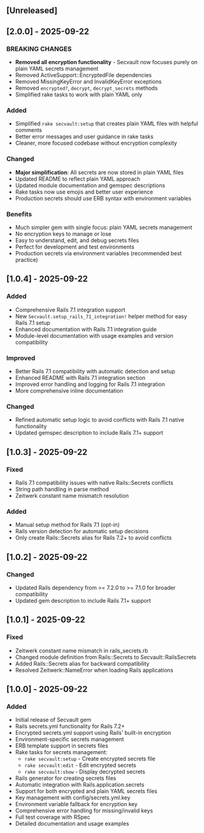 ## [Unreleased]

## [2.0.0] - 2025-09-22

### BREAKING CHANGES

- **Removed all encryption functionality** - Secvault now focuses purely on plain YAML secrets management
- Removed ActiveSupport::EncryptedFile dependencies
- Removed MissingKeyError and InvalidKeyError exceptions
- Removed `encrypted?`, `decrypt`, `decrypt_secrets` methods
- Simplified rake tasks to work with plain YAML only

### Added

- Simplified `rake secvault:setup` that creates plain YAML files with helpful comments
- Better error messages and user guidance in rake tasks
- Cleaner, more focused codebase without encryption complexity

### Changed

- **Major simplification**: All secrets are now stored in plain YAML files
- Updated README to reflect plain YAML approach
- Updated module documentation and gemspec descriptions
- Rake tasks now use emojis and better user experience
- Production secrets should use ERB syntax with environment variables

### Benefits

- Much simpler gem with single focus: plain YAML secrets management
- No encryption keys to manage or lose
- Easy to understand, edit, and debug secrets files
- Perfect for development and test environments
- Production secrets via environment variables (recommended best practice)

## [1.0.4] - 2025-09-22

### Added

- Comprehensive Rails 7.1 integration support
- New `Secvault.setup_rails_71_integration!` helper method for easy Rails 7.1 setup
- Enhanced documentation with Rails 7.1 integration guide
- Module-level documentation with usage examples and version compatibility

### Improved

- Better Rails 7.1 compatibility with automatic detection and setup
- Enhanced README with Rails 7.1 integration section
- Improved error handling and logging for Rails 7.1 integration
- More comprehensive inline documentation

### Changed

- Refined automatic setup logic to avoid conflicts with Rails 7.1 native functionality
- Updated gemspec description to include Rails 7.1+ support

## [1.0.3] - 2025-09-22

### Fixed

- Rails 7.1 compatibility issues with native Rails::Secrets conflicts
- String path handling in parse method
- Zeitwerk constant name mismatch resolution

### Added

- Manual setup method for Rails 7.1 (opt-in)
- Rails version detection for automatic setup decisions
- Only create Rails::Secrets alias for Rails 7.2+ to avoid conflicts

## [1.0.2] - 2025-09-22

### Changed

- Updated Rails dependency from >= 7.2.0 to >= 7.1.0 for broader compatibility
- Updated gem description to include Rails 7.1+ support

## [1.0.1] - 2025-09-22

### Fixed

- Zeitwerk constant name mismatch in rails_secrets.rb
- Changed module definition from Rails::Secrets to Secvault::RailsSecrets
- Added Rails::Secrets alias for backward compatibility
- Resolved Zeitwerk::NameError when loading Rails applications

## [1.0.0] - 2025-09-22

### Added

- Initial release of Secvault gem
- Rails secrets.yml functionality for Rails 7.2+
- Encrypted secrets.yml support using Rails' built-in encryption
- Environment-specific secrets management
- ERB template support in secrets files
- Rake tasks for secrets management:
  - `rake secvault:setup` - Create encrypted secrets file
  - `rake secvault:edit` - Edit encrypted secrets
  - `rake secvault:show` - Display decrypted secrets
- Rails generator for creating secrets files
- Automatic integration with Rails.application.secrets
- Support for both encrypted and plain YAML secrets files
- Key management with config/secrets.yml.key
- Environment variable fallback for encryption key
- Comprehensive error handling for missing/invalid keys
- Full test coverage with RSpec
- Detailed documentation and usage examples
